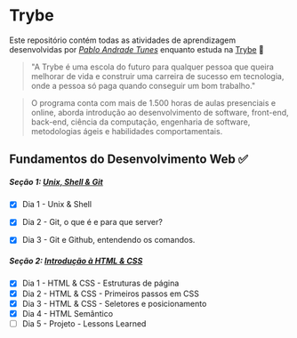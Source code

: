 # Trybe

Este repositório contém todas as atividades de aprendizagem desenvolvidas por _[Pablo Andrade Tunes](https://www.linkedin.com/in/pabloandradebh/)_ enquanto estuda na [Trybe](https://www.betrybe.com/) 🚀

> "A Trybe é uma escola do futuro para qualquer pessoa que queira melhorar de vida e construir uma carreira de sucesso em tecnologia, onde a pessoa só paga quando conseguir um bom trabalho."

> O programa conta com mais de 1.500 horas de aulas presenciais e online, aborda introdução ao desenvolvimento de software, front-end, back-end, ciência da computação, engenharia de software, metodologias ágeis e habilidades comportamentais.

## Fundamentos do Desenvolvimento Web ✅

##### Seção 1: [Unix, Shell & Git](https://github.com/letPablo/Trybe_Exercises/tree/main/1-M%C3%B3dulo_Fundamentos/Se%C3%A7%C3%A3o_1)

- [x] Dia 1 - Unix & Shell
- [x] Dia 2 - Git, o que é e para que server?
- [x] Dia 3 - Git e Github, entendendo os comandos.


##### Seção 2: [Introdução à HTML & CSS](https://github.com/letPablo/Trybe_Exercises/tree/main/1-M%C3%B3dulo_Fundamentos/Se%C3%A7%C3%A3o_2)

- [x] Dia 1 - HTML & CSS - Estruturas de página
- [x] Dia 2 - HTML & CSS - Primeiros passos em CSS
- [x] Dia 3 - HTML & CSS - Seletores e posicionamento
- [x] Dia 4 - HTML Semântico
- [ ] Dia 5 - Projeto - Lessons Learned